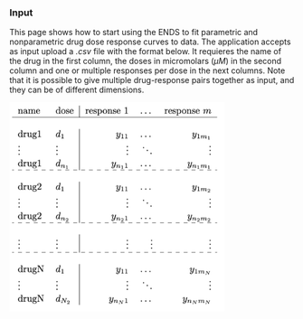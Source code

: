###  Input  

This page shows how to start using the ENDS to fit parametric and nonparametric drug dose response curves to data. The application accepts as input upload a *.csv* file with the format below. It requieres the name of the drug in the first column, the doses in micromolars ($\mu M$)​  in the second column and one or multiple responses per dose in the next columns. Note that it is possible to give multiple drug-response pairs together as input, and they can be of different dimensions.

<img src="images/fig2.png" alt="drawing" style="width:380px;"/>

